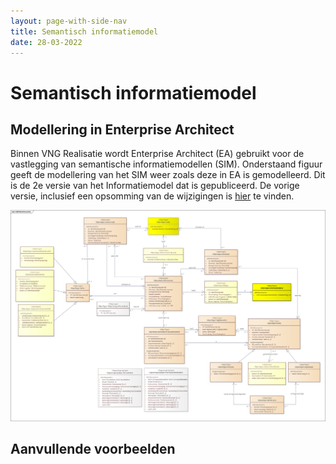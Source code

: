 ```yaml
---
layout: page-with-side-nav
title: Semantisch informatiemodel
date: 28-03-2022
---
```


# Semantisch informatiemodel

## Modellering in Enterprise Architect
Binnen VNG Realisatie wordt Enterprise Architect (EA) gebruikt voor de vastlegging van semantische informatiemodellen (SIM). Onderstaand figuur geeft de modellering van het SIM weer zoals deze in EA is gemodelleerd.
Dit is de 2e versie van het Informatiemodel dat is gepubliceerd. De vorige versie, inclusief een opsomming van de wijzigingen is [hier](./semantisch_model_v001) te vinden.

<img src="assets/sim_ea.png" alt="SIM in Enterprise Architect" width="1000"/>

## Aanvullende voorbeelden
